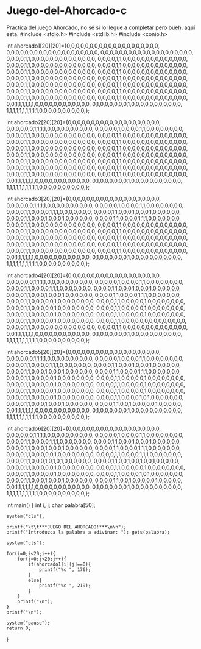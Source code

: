 # Juego-del-Ahorcado-c
Practica del juego Ahorcado, no sé si lo llegue a completar pero bueh, aquí esta.
#include <stdio.h>
#include <stdlib.h>
#include <conio.h>

int ahorcado1[20][20]={0,0,0,0,0,0,0,0,0,0,0,0,0,0,0,0,0,0,0,0,
					   0,0,0,0,0,0,0,0,0,0,0,0,0,0,0,0,0,0,0,0,
					   0,0,0,0,0,0,0,0,0,0,0,0,0,0,0,0,0,0,0,0,
				   	   0,0,0,0,1,1,0,0,0,0,0,0,0,0,0,0,0,0,0,0,
					   0,0,0,0,1,1,0,0,0,0,0,0,0,0,0,0,0,0,0,0,
					   0,0,0,0,1,1,0,0,0,0,0,0,0,0,0,0,0,0,0,0,
					   0,0,0,0,1,1,0,0,0,0,0,0,0,0,0,0,0,0,0,0,
	      			   0,0,0,0,1,1,0,0,0,0,0,0,0,0,0,0,0,0,0,0,
					   0,0,0,0,1,1,0,0,0,0,0,0,0,0,0,0,0,0,0,0,
					   0,0,0,0,1,1,0,0,0,0,0,0,0,0,0,0,0,0,0,0,
					   0,0,0,0,1,1,0,0,0,0,0,0,0,0,0,0,0,0,0,0,
					   0,0,0,0,1,1,0,0,0,0,0,0,0,0,0,0,0,0,0,0,
					   0,0,0,0,1,1,0,0,0,0,0,0,0,0,0,0,0,0,0,0,
					   0,0,0,0,1,1,0,0,0,0,0,0,0,0,0,0,0,0,0,0,
					   0,0,0,0,1,1,0,0,0,0,0,0,0,0,0,0,0,0,0,0,
					   0,0,0,0,1,1,0,0,0,0,0,0,0,0,0,0,0,0,0,0,
					   0,0,0,0,1,1,0,0,0,0,0,0,0,0,0,0,0,0,0,0,
					   0,0,1,1,1,1,1,1,0,0,0,0,0,0,0,0,0,0,0,0,
					   0,1,0,0,0,0,0,0,1,0,0,0,0,0,0,0,0,0,0,0,
					   1,1,1,1,1,1,1,1,1,1,0,0,0,0,0,0,0,0,0,0,};
					   
int ahorcado2[20][20]={0,0,0,0,0,0,0,0,0,0,0,0,0,0,0,0,0,0,0,0,
					   0,0,0,0,0,0,1,1,1,1,0,0,0,0,0,0,0,0,0,0,
					   0,0,0,0,0,1,0,0,0,0,1,1,0,0,0,0,0,0,0,0,
				   	   0,0,0,0,1,1,0,0,0,0,0,0,0,0,0,0,0,0,0,0,
					   0,0,0,0,1,1,0,0,0,0,0,0,0,0,0,0,0,0,0,0,
					   0,0,0,0,1,1,0,0,0,0,0,0,0,0,0,0,0,0,0,0,
					   0,0,0,0,1,1,0,0,0,0,0,0,0,0,0,0,0,0,0,0,
	      			   0,0,0,0,1,1,0,0,0,0,0,0,0,0,0,0,0,0,0,0,
					   0,0,0,0,1,1,0,0,0,0,0,0,0,0,0,0,0,0,0,0,
					   0,0,0,0,1,1,0,0,0,0,0,0,0,0,0,0,0,0,0,0,
					   0,0,0,0,1,1,0,0,0,0,0,0,0,0,0,0,0,0,0,0,
					   0,0,0,0,1,1,0,0,0,0,0,0,0,0,0,0,0,0,0,0,
					   0,0,0,0,1,1,0,0,0,0,0,0,0,0,0,0,0,0,0,0,
					   0,0,0,0,1,1,0,0,0,0,0,0,0,0,0,0,0,0,0,0,
					   0,0,0,0,1,1,0,0,0,0,0,0,0,0,0,0,0,0,0,0,
					   0,0,0,0,1,1,0,0,0,0,0,0,0,0,0,0,0,0,0,0,
					   0,0,0,0,1,1,0,0,0,0,0,0,0,0,0,0,0,0,0,0,
					   0,0,1,1,1,1,1,1,0,0,0,0,0,0,0,0,0,0,0,0,
					   0,1,0,0,0,0,0,0,1,0,0,0,0,0,0,0,0,0,0,0,
					   1,1,1,1,1,1,1,1,1,1,0,0,0,0,0,0,0,0,0,0,};					   
					   

int ahorcado3[20][20]={0,0,0,0,0,0,0,0,0,0,0,0,0,0,0,0,0,0,0,0,
					   0,0,0,0,0,0,1,1,1,1,0,0,0,0,0,0,0,0,0,0,
					   0,0,0,0,0,1,0,0,0,0,1,1,0,0,0,0,0,0,0,0,
				   	   0,0,0,0,1,1,0,0,0,0,1,1,1,0,0,0,0,0,0,0,
					   0,0,0,0,1,1,0,0,0,1,0,0,0,1,0,0,0,0,0,0,
					   0,0,0,0,1,1,0,0,0,1,0,0,0,1,0,0,0,0,0,0,
					   0,0,0,0,1,1,0,0,0,0,1,1,1,0,0,0,0,0,0,0,
	      			   0,0,0,0,1,1,0,0,0,0,0,0,0,0,0,0,0,0,0,0,
					   0,0,0,0,1,1,0,0,0,0,0,0,0,0,0,0,0,0,0,0,
					   0,0,0,0,1,1,0,0,0,0,0,0,0,0,0,0,0,0,0,0,
					   0,0,0,0,1,1,0,0,0,0,0,0,0,0,0,0,0,0,0,0,
					   0,0,0,0,1,1,0,0,0,0,0,0,0,0,0,0,0,0,0,0,
					   0,0,0,0,1,1,0,0,0,0,0,0,0,0,0,0,0,0,0,0,
					   0,0,0,0,1,1,0,0,0,0,0,0,0,0,0,0,0,0,0,0,
					   0,0,0,0,1,1,0,0,0,0,0,0,0,0,0,0,0,0,0,0,
					   0,0,0,0,1,1,0,0,0,0,0,0,0,0,0,0,0,0,0,0,
					   0,0,0,0,1,1,0,0,0,0,0,0,0,0,0,0,0,0,0,0,
					   0,0,1,1,1,1,1,1,0,0,0,0,0,0,0,0,0,0,0,0,
					   0,1,0,0,0,0,0,0,1,0,0,0,0,0,0,0,0,0,0,0,
					   1,1,1,1,1,1,1,1,1,1,0,0,0,0,0,0,0,0,0,0,};

int ahorcado4[20][20]={0,0,0,0,0,0,0,0,0,0,0,0,0,0,0,0,0,0,0,0,
					   0,0,0,0,0,0,1,1,1,1,0,0,0,0,0,0,0,0,0,0,
					   0,0,0,0,0,1,0,0,0,0,1,1,0,0,0,0,0,0,0,0,
				   	   0,0,0,0,1,1,0,0,0,0,1,1,1,0,0,0,0,0,0,0,
					   0,0,0,0,1,1,0,0,0,1,0,0,0,1,0,0,0,0,0,0,
					   0,0,0,0,1,1,0,0,0,1,0,0,0,1,0,0,0,0,0,0,
					   0,0,0,0,1,1,0,0,0,0,1,1,1,0,0,0,0,0,0,0,
	      			   0,0,0,0,1,1,0,0,0,0,0,1,0,0,0,0,0,0,0,0,
					   0,0,0,0,1,1,0,0,0,0,0,1,0,0,0,0,0,0,0,0,
					   0,0,0,0,1,1,0,0,0,0,0,1,0,0,0,0,0,0,0,0,
					   0,0,0,0,1,1,0,0,0,0,0,1,0,0,0,0,0,0,0,0,
					   0,0,0,0,1,1,0,0,0,0,0,1,0,0,0,0,0,0,0,0,
					   0,0,0,0,1,1,0,0,0,0,0,1,0,0,0,0,0,0,0,0,
					   0,0,0,0,1,1,0,0,0,0,0,1,0,0,0,0,0,0,0,0,
					   0,0,0,0,1,1,0,0,0,0,0,0,0,0,0,0,0,0,0,0,
					   0,0,0,0,1,1,0,0,0,0,0,0,0,0,0,0,0,0,0,0,
					   0,0,0,0,1,1,0,0,0,0,0,0,0,0,0,0,0,0,0,0,
					   0,0,1,1,1,1,1,1,0,0,0,0,0,0,0,0,0,0,0,0,
					   0,1,0,0,0,0,0,0,1,0,0,0,0,0,0,0,0,0,0,0,
					   1,1,1,1,1,1,1,1,1,1,0,0,0,0,0,0,0,0,0,0,};
					   
int ahorcado5[20][20]={0,0,0,0,0,0,0,0,0,0,0,0,0,0,0,0,0,0,0,0,
					   0,0,0,0,0,0,1,1,1,1,0,0,0,0,0,0,0,0,0,0,
					   0,0,0,0,0,1,0,0,0,0,1,1,0,0,0,0,0,0,0,0,
				   	   0,0,0,0,1,1,0,0,0,0,1,1,1,0,0,0,0,0,0,0,
					   0,0,0,0,1,1,0,0,0,1,0,0,0,1,0,0,0,0,0,0,
					   0,0,0,0,1,1,0,0,0,1,0,0,0,1,0,0,0,0,0,0,
					   0,0,0,0,1,1,0,0,0,0,1,1,1,0,0,0,0,0,0,0,
	      			   0,0,0,0,1,1,0,0,0,0,0,1,0,0,0,0,0,0,0,0,
					   0,0,0,0,1,1,0,0,0,0,0,1,0,0,0,0,0,0,0,0,
					   0,0,0,0,1,1,0,0,0,0,0,1,0,0,0,0,0,0,0,0,
					   0,0,0,0,1,1,0,0,0,0,0,1,0,0,0,0,0,0,0,0,
					   0,0,0,0,1,1,0,0,0,0,0,1,0,0,0,0,0,0,0,0,
					   0,0,0,0,1,1,0,0,0,0,0,1,0,0,0,0,0,0,0,0,
					   0,0,0,0,1,1,0,0,0,0,0,1,0,0,0,0,0,0,0,0,
					   0,0,0,0,1,1,0,0,0,0,1,0,1,0,0,0,0,0,0,0,
					   0,0,0,0,1,1,0,0,0,1,0,0,0,1,0,0,0,0,0,0,
					   0,0,0,0,1,1,0,0,1,0,0,0,0,0,1,0,0,0,0,0,
					   0,0,1,1,1,1,1,1,0,0,0,0,0,0,0,0,0,0,0,0,
					   0,1,0,0,0,0,0,0,1,0,0,0,0,0,0,0,0,0,0,0,
					   1,1,1,1,1,1,1,1,1,1,0,0,0,0,0,0,0,0,0,0,};	
					   
int ahorcado6[20][20]={0,0,0,0,0,0,0,0,0,0,0,0,0,0,0,0,0,0,0,0,
					   0,0,0,0,0,0,1,1,1,1,0,0,0,0,0,0,0,0,0,0,
					   0,0,0,0,0,1,0,0,0,0,1,1,0,0,0,0,0,0,0,0,
				   	   0,0,0,0,1,1,0,0,0,0,1,1,1,0,0,0,0,0,0,0,
					   0,0,0,0,1,1,0,0,0,1,0,0,0,1,0,0,0,0,0,0,
					   0,0,0,0,1,1,0,0,0,1,0,0,0,1,0,0,0,0,0,0,
					   0,0,0,0,1,1,0,0,0,0,1,1,1,0,0,0,0,0,0,0,
	      			   0,0,0,0,1,1,0,0,0,0,0,1,0,0,0,0,0,0,0,0,
					   0,0,0,0,1,1,0,0,0,0,1,1,1,0,0,0,0,0,0,0,
					   0,0,0,0,1,1,0,0,0,1,0,1,0,1,0,0,0,0,0,0,
					   0,0,0,0,1,1,0,0,1,0,0,1,0,0,1,0,0,0,0,0,
					   0,0,0,0,1,1,0,0,0,0,0,1,0,0,0,0,0,0,0,0,
					   0,0,0,0,1,1,0,0,0,0,0,1,0,0,0,0,0,0,0,0,
					   0,0,0,0,1,1,0,0,0,0,0,1,0,0,0,0,0,0,0,0,
					   0,0,0,0,1,1,0,0,0,0,1,0,1,0,0,0,0,0,0,0,
					   0,0,0,0,1,1,0,0,0,1,0,0,0,1,0,0,0,0,0,0,
					   0,0,0,0,1,1,0,0,1,0,0,0,0,0,1,0,0,0,0,0,
					   0,0,1,1,1,1,1,1,0,0,0,0,0,0,0,0,0,0,0,0,
					   0,1,0,0,0,0,0,0,1,0,0,0,0,0,0,0,0,0,0,0,
					   1,1,1,1,1,1,1,1,1,1,0,0,0,0,0,0,0,0,0,0,};					   				   

int main() {
	int i, j;
	char palabra[50];
	
	system("cls");
	
	printf("\t\t***JUEGO DEL AHORCADO!***\n\n");
	printf("Introduzca la palabra a adivinar: "); gets(palabra);
	
	system("cls");
	
	for(i=0;i<20;i++){
		for(j=0;j<20;j++){
			if(ahorcado1[i][j]==0){
				printf("%c ", 176);
			}
			else{
				printf("%c ", 219);
			}
		}
		printf("\n");
	}
	printf("\n");
	
	system("pause");
	return 0;
}
